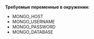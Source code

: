 **Требуемые переменные в окружении:**
 - MONGO_HOST
 - MONGO_USERNAME
 - MONGO_PASSWORD
 - MONGO_DATABASE